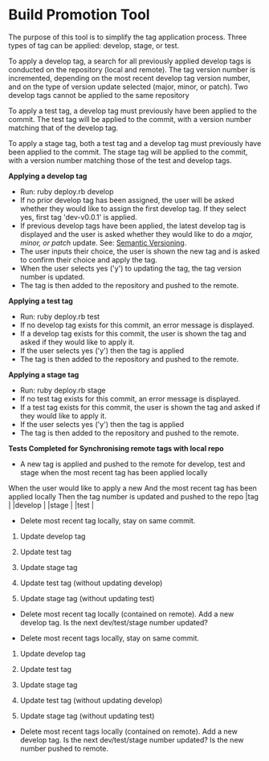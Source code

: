 # Build Promotion Tool

The purpose of this tool is to simplify the tag application process. Three types of tag can be applied: develop, stage, or test.

To apply a develop tag, a search for all previously applied develop tags is conducted on the repository (local and remote). The tag version number is incremented, depending on the most recent develop tag version number, and on the type of version update selected (major, minor, or patch).
Two develop tags cannot be applied to the same repository

To apply a test tag, a develop tag must previously have been applied to the commit. The test tag will be applied to the commit, with a version number matching that of the develop tag.

To apply a stage tag, both a test tag and a develop tag must previously have been applied to the commit. The stage tag will be applied to the commit, with a version number matching those of the test and develop tags.

__Applying a develop tag__
- Run: ruby deploy.rb develop
- If no prior develop tag has been assigned, the user will be asked whether they would like to assign the first develop tag. If they select yes, first tag 'dev-v0.0.1' is applied.
- If previous develop tags have been applied, the latest develop tag is displayed and the user is asked whether they would like to do a _major, minor, or patch_ update. See: [Semantic Versioning](http://semver.org).
- The user inputs their choice, the user is shown the new tag and is asked to confirm their choice and apply the tag.
- When the user selects yes ('y') to updating the tag, the tag version number is updated.
- The tag is then added to the repository and pushed to the remote.

__Applying a test tag__
- Run: ruby deploy.rb test
- If no develop tag exists for this commit, an error message is displayed.
- If a develop tag exists for this commit, the user is shown the tag and asked if they would like to apply it.
- If the user selects yes ('y') then the tag is applied
- The tag is then added to the repository and pushed to the remote.

__Applying a stage tag__
- Run: ruby deploy.rb stage
- If no test tag exists for this commit, an error message is displayed.
- If a test tag exists for this commit, the user is shown the tag and asked if they would like to apply it.
- If the user selects yes ('y') then the tag is applied
- The tag is then added to the repository and pushed to the remote.

__Tests Completed for Synchronising remote tags with local repo__  
- A new tag is applied and pushed to the remote for develop, test and stage when the most recent tag has been applied locally

When the user would like to apply a new <tag>
And the most recent tag has been applied locally
Then the tag number is updated and pushed to the repo
  |tag      |
  |develop  |
  |stage    |
  |test     |




- Delete most recent tag locally, stay on same commit.
 1. Update develop tag
 2. Update test tag
 3. Update stage tag

 1. Update test tag (without updating develop)

 1. Update stage tag (without updating test)

 - Delete most recent tag locally (contained on remote). Add a new develop tag. Is the next dev/test/stage number updated?




 - Delete most recent tags locally, stay on same commit.
  1. Update develop tag
  2. Update test tag
  3. Update stage tag

  1. Update test tag (without updating develop)

  1. Update stage tag (without updating test)

  - Delete most recent tags locally (contained on remote). Add a new develop tag. Is the next dev/test/stage number updated? Is the new number pushed to remote.
